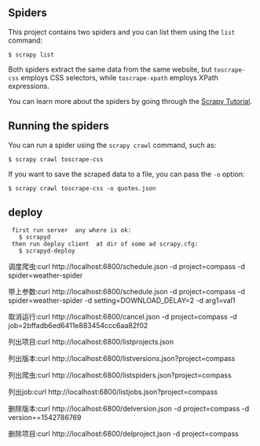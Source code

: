 ## Spiders

This project contains two spiders and you can list them using the `list`
command:

    $ scrapy list

Both spiders extract the same data from the same website, but `toscrape-css`
employs CSS selectors, while `toscrape-xpath` employs XPath expressions.

You can learn more about the spiders by going through the
[Scrapy Tutorial](http://doc.scrapy.org/en/latest/intro/tutorial.html).


## Running the spiders

You can run a spider using the `scrapy crawl` command, such as:

    $ scrapy crawl toscrape-css

If you want to save the scraped data to a file, you can pass the `-o` option:
    
    $ scrapy crawl toscrape-css -o quotes.json
## deploy 
     first run server  any where is ok:
       $ scrapyd   
     then run deploy client  at dir of some ad scrapy.cfg:
       $ scrapyd-deploy
       
   
   
调度爬虫:curl http://localhost:6800/schedule.json -d project=compass -d spider=weather-spider

带上参数:curl http://localhost:6800/schedule.json -d project=compass -d spider=weather-spider -d setting=DOWNLOAD_DELAY=2 -d arg1=val1

取消运行:curl http://localhost:6800/cancel.json -d project=compass -d job=2bffadb6ed6411e883454ccc6aa82f02

列出项目:curl http://localhost:6800/listprojects.json

列出版本:curl http://localhost:6800/listversions.json?project=compass

列出爬虫:curl http://localhost:6800/listspiders.json?project=compass

列出job:curl http://localhost:6800/listjobs.json?project=compass

删除版本:curl http://localhost:6800/delversion.json -d project=compass -d version==1542786769

删除项目:curl http://localhost:6800/delproject.json -d project=compass
